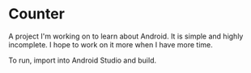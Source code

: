 # Counter

A project I'm working on to learn about Android. It is simple and highly incomplete. I hope to work on it more when I have more time.

To run, import into Android Studio and build.
